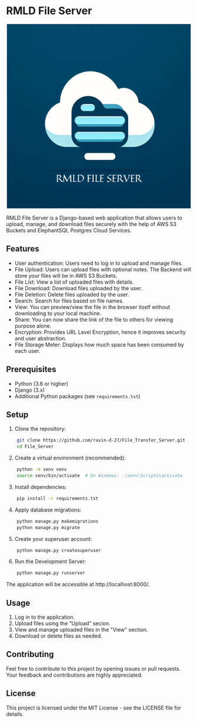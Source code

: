 
# RMLD File Server
<div align='center'>
<img src='File_Server/File_Server/static/logo.png'>
</div>

RMLD File Server is a Django-based web application that allows users to upload, manage, and download files securely with the help of AWS S3 Buckets and ElephantSQL Postgres Cloud Services.

## Features

- User authentication: Users need to log in to upload and manage files.
- File Upload: Users can upload files with optional notes. The Backend will store your files will be in AWS S3 Buckets.
- File List: View a list of uploaded files with details.
- File Download: Download files uploaded by the user.
- File Deletion: Delete files uploaded by the user.
- Search: Search for files based on file names.
- View: You can preview/view the file in the browser itself without downloading to your local machine.
- Share: You can now share the link of the file to others for viewing purpose alone.
- Encryption: Provides URL Level Encryption, hence it improves security and user abstraction.
- File Storage Meter: Displays how much space has been consumed by each user.

## Prerequisites

- Python (3.6 or higher)
- Django (3.x)
- Additional Python packages (see `requirements.txt`)

## Setup

1. Clone the repository:
```bash
    git clone https://github.com/ravin-d-27/File_Transfer_Server.git
    cd File_Server
```

2. Create a virtual environment (recommended):
```bash
    python -m venv venv
    source venv/bin/activate  # On Windows: .\venv\Scripts\activate
```

3. Install dependencies:
```bash
    pip install -r requirements.txt
```

4. Apply database migrations:
```bash
    python manage.py makemigrations
    python manage.py migrate
```

5. Create your superuser account:
```bash
    python manage.py createsuperuser
```

6. Run the Development Server:
```bash
    python manage.py runserver
```

The application will be accessible at http://localhost:8000/.

## Usage

1) Log in to the application.
2) Upload files using the "Upload" secion.
3) View and manage uploaded files in the "View" section.
4) Download or delete files as needed.

## Contributing

Feel free to contribute to this project by opening issues or pull requests. Your feedback and contributions are highly appreciated.


## License
This project is licensed under the MIT License - see the LICENSE file for details.

